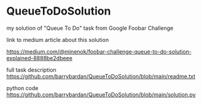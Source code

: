 # QueueToDoSolution
my solution of "Queue To Do" task from Google Foobar Challenge

link to medium article about this solution

https://medium.com/@minenok/foobar-challenge-queue-to-do-solution-explained-8888be2dbeee

full task description
https://github.com/barrybardan/QueueToDoSolution/blob/main/readme.txt

python code
https://github.com/barrybardan/QueueToDoSolution/blob/main/solution.py

